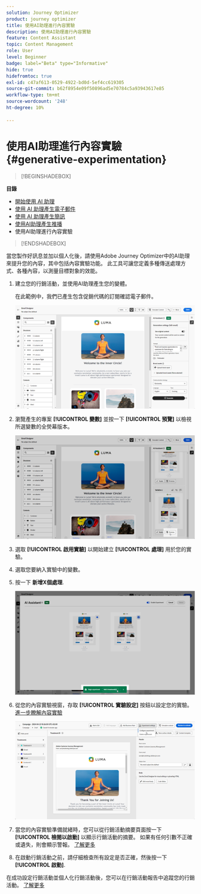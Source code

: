 ```yaml
---
solution: Journey Optimizer
product: journey optimizer
title: 使用AI助理進行內容實驗
description: 使用AI助理進行內容實驗
feature: Content Assistant
topic: Content Management
role: User
level: Beginner
badge: label="Beta" type="Informative"
hide: true
hidefromtoc: true
exl-id: c47af613-0529-4922-bd0d-5ef4cc619305
source-git-commit: b62f8954e09f50896ad5e70784c5a93943617e85
workflow-type: tm+mt
source-wordcount: '248'
ht-degree: 10%

---
```


# 使用AI助理進行內容實驗 {#generative-experimentation}

>[!BEGINSHADEBOX]

**目錄**

* [開始使用 AI 助理](gs-generative.md)
* [使用 AI 助理產生電子郵件](generative-email.md)
* [使用 AI 助理產生簡訊](generative-sms.md)
* [使用AI助理產生推播](generative-push.md)
* 使用AI助理進行內容實驗

>[!ENDSHADEBOX]

當您製作好訊息並加以個人化後，請使用Adobe Journey Optimizer中的AI助理來提升您的內容，其中包括內容實驗功能。 此工具可讓您定義多種傳送處理方式、各種內容，以測量目標對象的效能。

1. 建立您的行銷活動，並使用AI助理產生您的變體。

   在此範例中，我們已產生包含促銷代碼的訂閱確認電子郵件。

   ![](assets/experiment-genai-1.png)

1. 瀏覽產生的專案 **[!UICONTROL 變數]** 並按一下 **[!UICONTROL 預覽]** 以檢視所選變數的全熒幕版本。

   ![](assets/experiment-genai-2.png)

1. 選取 **[!UICONTROL 啟用實驗]** 以開始建立 **[!UICONTROL 處理]** 用於您的實驗。

1. 選取您要納入實驗中的變數。

1. 按一下 **新增X個處理**.

   ![](assets/experiment-genai-3.png)

1. 從您的內容實驗視窗，存取 **[!UICONTROL 實驗設定]** 按鈕以設定您的實驗。 [進一步瞭解內容實驗](../campaigns/content-experiment.md)

   ![](assets/experiment-genai-4.png)

1. 當您的內容實驗準備就緒時，您可以從行銷活動摘要頁面按一下 **[!UICONTROL 檢閱以啟動]** 以顯示行銷活動的摘要。 如果有任何引數不正確或遺失，則會顯示警報。 [了解更多](../campaigns/content-experiment.md#treatment-experiment)

1. 在啟動行銷活動之前，請仔細檢查所有設定是否正確，然後按一下 **[!UICONTROL 啟動]**.

在成功設定行銷活動並個人化行銷活動後，您可以在行銷活動報告中追蹤您的行銷活動。 [了解更多](../reports/campaign-global-report.md)
